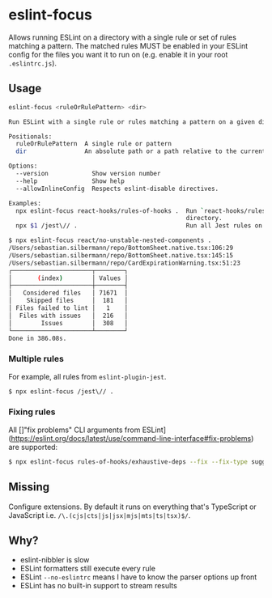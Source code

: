 # eslint-focus

Allows running ESLint on a directory with a single rule or set of rules matching a pattern.
The matched rules MUST be enabled in your ESLint config for the files you want it to run on (e.g. enable it in your root `.eslintrc.js`).

## Usage

```bash
eslint-focus <ruleOrRulePattern> <dir>

Run ESLint with a single rule or rules matching a pattern on a given directory.

Positionals:
  ruleOrRulePattern  A single rule or pattern                                                                   [string]
  dir                An absolute path or a path relative to the current working directory.                      [string]

Options:
  --version            Show version number                                                                     [boolean]
  --help               Show help                                                                               [boolean]
  --allowInlineConfig  Respects eslint-disable directives.                                    [boolean] [default: false]

Examples:
  npx eslint-focus react-hooks/rules-of-hooks .  Run `react-hooks/rules-of-hooks` on every file inside the current
                                                 directory.
  npx $1 /jest\// .                              Run all Jest rules on every file inside the current directory.
```

```bash
$ npx eslint-focus react/no-unstable-nested-components .
/Users/sebastian.silbermann/repo/BottomSheet.native.tsx:106:29
/Users/sebastian.silbermann/repo/BottomSheet.native.tsx:145:15
/Users/sebastian.silbermann/repo/CardExpirationWarning.tsx:51:23
┌──────────────────────┬────────┐
│       (index)        │ Values │
├──────────────────────┼────────┤
│   Considered files   │ 71671  │
│    Skipped files     │  181   │
│ Files failed to lint │   1    │
│  Files with issues   │  216   │
│        Issues        │  308   │
└──────────────────────┴────────┘
Done in 386.08s.
```

### Multiple rules

For example, all rules from `eslint-plugin-jest`.

```bash
$ npx eslint-focus /jest\// .
```

### Fixing rules

All []"fix problems" CLI arguments from ESLint](https://eslint.org/docs/latest/use/command-line-interface#fix-problems) are supported:

```bash
$ npx eslint-focus rules-of-hooks/exhaustive-deps --fix --fix-type suggestion .
```

## Missing

Configure extensions. By default it runs on everything that's TypeScript or JavaScript i.e. `/\.(cjs|cts|js|jsx|mjs|mts|ts|tsx)$/`.

## Why?

- eslint-nibbler is slow
- ESLint formatters still execute every rule
- ESLint `--no-eslintrc` means I have to know the parser options up front
- ESLint has no built-in support to stream results
